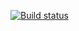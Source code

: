 [![Build status](https://ci.appveyor.com/api/projects/status/a1m4vb4ui8snlkwh?svg=true)](https://ci.appveyor.com/project/ajoq/ajs-homeworks-5-oop-5-2-methods)